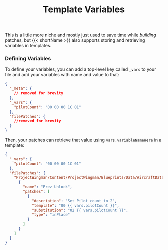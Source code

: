 ﻿---
title: "Template Variables"
linkTitle: "Variables"
weight: 33
---

This is a little more niche and mostly just used to save time while _building_ patches, but {{< shortName >}} also supports storing and retrieving variables in templates.

### Defining Variables

To define your variables, you can add a top-level key called `_vars` to your file and add your variables with name and value to that:

```json
{
  "_meta": {
    // removed for brevity
  },
  "_vars": {
    "pilotCount": "00 00 00 1С 01"
  },
  "filePatches": {
    //removed for brevity
  }
}
```

Then, your patches can retrieve that value using `vars.variableNameHere` in a template:

```json
{
  "_vars": {
    "pilotCount": "00 00 00 1С 01"
  },
  "filePatches": {
    "ProjectWingman/Content/ProjectWingman/Blueprints/Data/AircraftData/DB_Aircraft.uexp": [
      {
        "name": "Prez Unlock",
        "patches": [
          {
            "description": "Set Pilot count to 2",
            "template": "00 {{ vars.pilotCount }}",
            "substitution": "02 {{ vars.pilotCount }}",
            "type": "inPlace"
          }
        ]
      }
    ]
  }
}
```